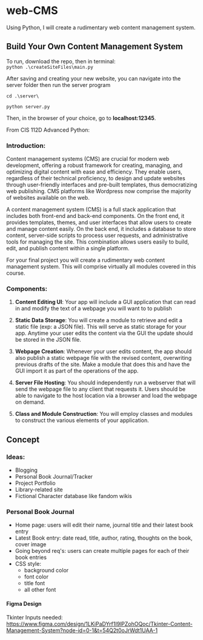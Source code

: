 # web-CMS
Using Python, I will create a rudimentary web content management system.

## Build Your Own Content Management System

To run, download the repo, then in terminal:  
<code>python .\createSiteFiles\main.py</code>

After saving and creating your new website, you can navigate into the server folder then run the server program

<code>cd .\server\ </code> 

<code>python server.py</code>

Then, in the browser of your choice, go to <b>localhost:12345</b>.

From CIS 112D Advanced Python:
### Introduction:
Content management systems (CMS) are crucial for modern web development, offering a robust framework for creating, managing, and optimizing digital content with ease and efficiency. They enable users, regardless of their technical proficiency, to design and update websites through user-friendly interfaces and pre-built templates, thus democratizing web publishing. CMS platforms like Wordpress now comprise the majority of websites available on the web.

A content management system (CMS) is a full stack application that includes both front-end and back-end components. On the front end, it provides templates, themes, and user interfaces that allow users to create and manage content easily. On the back end, it includes a database to store content, server-side scripts to process user requests, and administrative tools for managing the site. This combination allows users easily to build, edit, and publish content within a single platform.

For your final project you will create a rudimentary web content management system. This will comprise virtually all modules covered in this course. 

### Components:
1. <b>Content Editing UI</b>: 
Your app will include a GUI application that can read in and modify the text of a webpage you will want to to publish

2. <b>Static Data Storage</b>: 
You will create a module to retrieve and edit a static file (exp: a JSON file). This will serve as static storage for your app. Anytime your user edits the content via the GUI the update should be stored in the JSON file.

3. <b>Webpage Creation</b>: 
Whenever your user edits content, the app should also publish a static webpage file with the revised content, overwriting previous drafts of the site. Make a module that does this and have the GUI import it as part of the operations of the app. 

4. <b>Server File Hosting</b>: 
You should independently run a webserver that will send the webpage file to any client that requests it. Users should be able to navigate to the host location via a browser and load the webpage on demand.

5. <b>Class and Module Construction</b>: 
You will employ classes and modules to construct the various elements of your application.

## Concept

### Ideas:
- Blogging
- Personal Book Journal/Tracker
- Project Portfolio
- Library-related site
- Fictional Character database like fandom wikis

### Personal Book Journal

- Home page: users will edit their name, journal title and their latest book entry
- Latest Book entry: date read, title, author, rating, thoughts on the book, cover image
- Going beyond req's: users can create multiple pages for each of their book entries
- CSS style:
  - background color
  - font color
  - title font
  - all other font

#### Figma Design

Tkinter Inputs needed:
https://www.figma.com/design/1LKiPaDYrf1I9lPZohOQoc/Tkinter-Content-Management-System?node-id=0-1&t=54Q2t0oJrWdt1UAA-1
